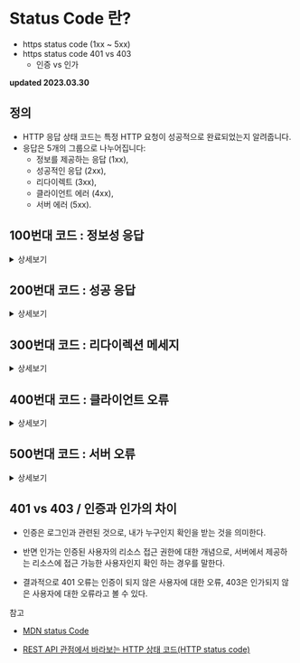 # Status Code 란?

- https status code (1xx ~ 5xx)
- https status code 401 vs 403
  - 인증 vs 인가

**updated 2023.03.30**

## 정의

- HTTP 응답 상태 코드는 특정 HTTP 요청이 성공적으로 완료되었는지 알려줍니다.
- 응답은 5개의 그룹으로 나누어집니다:
  - 정보를 제공하는 응답 (1xx),
  - 성공적인 응답 (2xx),
  - 리다이렉트 (3xx),
  - 클라이언트 에러 (4xx),
  - 서버 에러 (5xx).

## 100번대 코드 : 정보성 응답

<details>
<summary>상세보기</summary>

- 100 Continue
  이 임시적인 응답은 지금까지의 상태가 괜찮으며 클라이언트가 계속해서 요청을 하거나 이미 요청을 완료한 경우에는 무시해도 되는 것을 알려줍니다.

- 101 Switching Protocol
  이 코드는 클라이언트가 보낸 Upgrade 요청 헤더에 대한 응답에 들어가며 서버에서 프로토콜을 변경할 것임을 알려줍니다.

- 102 Processing (WebDAV)
  이 코드는 서버가 요청을 수신하였으며 이를 처리하고 있지만, 아직 제대로 된 응답을 알려줄 수 없음을 알려줍니다.

- 103 Early Hints
  이 상태 코드는 주로 Link 헤더와 함께 사용되어 서버가 응답을 준비하는 동안 사용자 에이전트가(user agent) 사전 로딩(preloading)을 시작할 수 있도록 한다.

</details>

## 200번대 코드 : 성공 응답

<details>
<summary>상세보기</summary>
- 200 OK
  요청이 성공적으로 되었습니다. 성공의 의미는 HTTP 메소드에 따라 달라집니다: GET: 리소스를 불러와서 메시지 바디에 전송되었습니다. HEAD: 개체 해더가 메시지 바디에 있습니다. PUT 또는 POST: 수행 결과에 대한 리소스가 메시지 바디에 전송되었습니다. TRACE: 메시지 바디는 서버에서 수신한 요청 메시지를 포함하고 있습니다.

- 201 Created
  요청이 성공적이었으며 그 결과로 새로운 리소스가 생성되었습니다. 이 응답은 일반적으로 POST 요청 또는 일부 PUT 요청 이후에 따라옵니다.

  > HTTP 헤더의 Content-Location를 이용하여 만들어진 리소스 생성된 위치를 알려줄 수 있다.

  ```HTTP
  HTTP/1.1 201 Created
  Content-Location: /users/1
  {
    "id" : 1,
    "name" : "jiyeon"
  }
  ```

- 202 Accepted
  요청을 수신하였지만 그에 응하여 행동할 수 없습니다. 이 응답은 요청 처리에 대한 결과를 이후에 HTTP로 비동기 응답을 보내는 것에 대해서 명확하게 명시하지 않습니다. 이것은 다른 프로세스에서 처리 또는 서버가 요청을 다루고 있거나 배치 프로세스를 하고 있는 경우를 위해 만들어졌습니다.

  - 클라이언트가 비동기 요청의 완료 여부를 확인할 수 있는 방법을 제공 해야함.
    - Callback (서버가 알려주는 방법)
    - Polling (클라가 서버에 확인하는 방법)

- 203 Non-Authoritative Information (en-US)
  이 응답 코드는 돌려받은 메타 정보 세트가 오리진 서버의 것과 일치하지 않지만 로컬이나 서드 파티 복사본에서 모아졌음을 의미합니다. 이러한 조건에서는 이 응답이 아니라 200 OK 응답을 반드시 우선됩니다.

- 204 No Content
  요청에 대해서 보내줄 수 있는 콘텐츠가 없지만, 헤더는 의미있을 수 있습니다. 사용자-에이전트는 리소스가 캐시된 헤더를 새로운 것으로 업데이트 할 수 있습니다.

  > 자원 삭제 요청을 했고 이 요청이 유효하니 서버는 해당 자원을 삭제했다. 더 이상 응답할 컨텐츠가 없기 때문에 컨텐츠가 없는 204로 응답한다.

  > 여기서 주의할 점은 200으로 응답하고 응답 body에 null, {}, [], false 등으로 응답하는 것과 다르다는 것이다. 204의 경우 HTTP Response body가 아예 존재하지 않는 경우다.

- 205 Reset Content
  이 응답 코드는 요청을 완수한 이후에 사용자 에이전트에게 이 요청을 보낸 문서 뷰를 리셋하라고 알려줍니다.

- 206 Partial Content
  이 응답 코드는 클라이언트에서 복수의 스트림을 분할 다운로드를 하고자 범위 헤더를 전송했기 때문에 사용됩니다.

- 207 Multi-Status (en-US) (WebDAV (en-US))
  멀티-상태 응답은 여러 리소스가 여러 상태 코드인 상황이 적절한 경우에 해당되는 정보를 전달합니다.

- 208 Multi-Status (en-US) (WebDAV (en-US))
  DAV에서 사용됩니다: propstat(property와 status의 합성어) 응답 속성으로 동일 컬렉션으로 바인드된 복수의 내부 멤버를 반복적으로 열거하는 것을 피하기 위해 사용됩니다.

- 226 IM Used (en-US) (HTTP Delta encoding)
서버가 GET 요청에 대한 리소스의 의무를 다 했고, 그리고 응답이 하나 또는 그 이상의 인스턴스 조작이 현재 인스턴스에 적용이 되었음을 알려줍니다.
</details>

## 300번대 코드 : 리다이렉션 메세지

<details>
<summary>상세보기</summary>
 - 300 Multiple Choice
요청에 대해서 하나 이상의 응답이 가능합니다. 사용자 에이전트 또는 사용자는 그중에 하나를 반드시 선택해야 합니다. 응답 중 하나를 선택하는 방법에 대한 표준화 된 방법은 존재하지 않습니다.

- 301 Moved Permanently
  이 응답 코드는 요청한 리소스의 URI가 변경되었음을 의미합니다. 새로운 URI가 응답에서 아마도 주어질 수 있습니다.

- 302 Found
  이 응답 코드는 요청한 리소스의 URI가 일시적으로 변경되었음을 의미합니다. 새롭게 변경된 URI는 나중에 만들어질 수 있습니다. 그러므로, 클라이언트는 향후의 요청도 반드시 동일한 URI로 해야합니다.

- 303 See Other
  클라이언트가 요청한 리소스를 다른 URI에서 GET 요청을 통해 얻어야 할 때, 서버가 클라이언트로 직접 보내는 응답입니다.

- 304 Not Modified
  이것은 캐시를 목적으로 사용됩니다. 이것은 클라이언트에게 응답이 수정되지 않았음을 알려주며, 그러므로 클라이언트는 계속해서 응답의 캐시된 버전을 사용할 수 있습니다.

- 305 Use Proxy 지원이 중단되었습니다
  이전 버전의 HTTP 기술 사양에서 정의되었으며, 요청한 응답은 반드시 프록시를 통해서 접속해야 하는 것을 알려줍니다. 이것은 프록시의 in-band 설정에 대한 보안상의 걱정으로 인하여 사라져가고 있습니다.

- 306 unused
  이 응답 코드는 더이상 사용되지 않으며, 현재는 추후 사용을 위해 예약되어 있습니다. 이것은 HTTP 1.1 기술사양 이전 버전에서 사용되었습니다.

- 307 Temporary Redirect
  클라리언트가 요청한 리소스가 다른 URI에 있으며, 이전 요청과 동일한 메소드를 사용하여 요청해야할 때, 서버가 클라이언트에 이 응답을 직접 보냅니다. 이것은 302 Found HTTP 응답 코드와 동일한 의미를 가지고 있으며, 사용자 에이전트가 반드시 사용된 HTTP 메소드를 변경하지 말아야 하는 점만 다릅니다: 만약 첫 요청에 POST가 사용되었다면, 두번째 요청도 반드시 POST를 사용해야 합니다.

- 308 Permanent Redirect (en-US)
이것은 리소스가 이제 HTTP 응답 헤더의 Location: 에 명시된 영구히 다른 URI에 위치하고 있음을 의미합니다. 이것은 301 Moved Permanently HTTP 응답 코드와 동일한 의미를 가지고 있으며, 사용자 에이전트가 반드시 HTTP 메소드를 변경하지 말아야 하는 점만 다릅니다: 만약 첫 요청에 POST가 사용되었다면, 두번째 요청도 반드시 POST를 사용해야 합니다.
</details>

## 400번대 코드 : 클라이언트 오류

<details>
<summary>상세보기</summary>

- 400 Bad Request
  이 응답은 잘못된 문법으로 인하여 서버가 요청을 이해할 수 없음을 의미합니다.

  - 좋은 400번대 응답 샘플은 아래와 같이 오류 원인을 상세히 알려준다.

  ```HTTP
  HTTP/1.1 400 Bad Request
  {
    "errors": {
        "message": "'name'(body) must be String, input 'name': 123",
        "detail": [
            {
            "location": "body",
            "param": "name",
            "value": 123,
            "error": "TypeError",
            "msg": "must be String"
            }
        ]
    }
  }
  ```

- 401 Unauthorized
  비록 HTTP 표준에서는 "미승인(unauthorized)"를 명확히 하고 있지만, 의미상 이 응답은 "비인증(unauthenticated)"을 의미합니다. 클라이언트는 요청한 응답을 받기 위해서는 반드시 스스로를 인증해야 합니다.

  - 403번 오류와 비교하며 이해해 볼 것!

- 402 Payment Required
  이 응답 코드는 나중에 사용될 것을 대비해 예약되었습니다. 첫 목표로는 디지털 결제 시스템에 사용하기 위하여 만들어졌지만 지금 사용되고 있지는 않습니다.

- 403 Forbidden
  클라이언트는 콘텐츠에 접근할 권리를 가지고 있지 않습니다. 예를들어 그들은 미승인이어서 서버는 거절을 위한 적절한 응답을 보냅니다. 401과 다른 점은 서버가 클라이언트가 누구인지 알고 있습니다.

  - 401번 오류와 비교해 이해할 것

- 404 Not Found
  서버는 요청받은 리소스를 찾을 수 없습니다. 브라우저에서는 알려지지 않은 URL을 의미합니다. 이것은 API에서 종점은 적절하지만 리소스 자체는 존재하지 않음을 의미할 수도 있습니다. 서버들은 인증받지 않은 클라이언트로부터 리소스를 숨기기 위하여 이 응답을 403 대신에 전송할 수도 있습니다. 이 응답 코드는 웹에서 반복적으로 발생하기 때문에 가장 유명할지도 모릅니다.

  > 크게 경로가 존재하지 않음 / 자원이 존재하지 않음 이 두가지 경우에 발생한다.

- 405 Method Not Allowed
  요청한 메소드는 서버에서 알고 있지만, 제거되었고 사용할 수 없습니다. 예를 들어, 어떤 API에서 리소스를 삭제하는 것을 금지할 수 있습니다. 필수적인 메소드인 GET과 HEAD는 제거될 수 없으며 이 에러 코드를 리턴할 수 없습니다.

  > 405 상태 코드는 OPTIONS 메소드와 HTTP header의 Allow와 연관되어있다. OPTIONS는 API가 허용하는 메소드가 어떤 것들이 있는지 확인하는 메소드다.
  > 405오류를 사전에 방지하기 위한 용도에 주로 쓰인다. 이 때 응답 HTTP header의 Allow에 지원하는 메소드를 나열하여 응답한다.

  ```HTTP
  HTTP/1.1 405 Method Not Allowed
  Allow: GET,PUT,DELETE,OPTIONS,HEAD
  ```

- 406 Not Acceptable
  이 응답은 서버가 서버 주도 콘텐츠 협상 을 수행한 이후, 사용자 에이전트에서 정해준 규격에 따른 어떠한 콘텐츠도 찾지 않았을 때, 웹서버가 보냅니다.

- 407 Proxy Authentication Required (en-US)
  이것은 401과 비슷하지만 프록시에 의해 완료된 인증이 필요합니다.

- 408 Request Timeout
  이 응답은 요청을 한지 시간이 오래된 연결에 일부 서버가 전송하며, 어떨 때에는 이전에 클라이언트로부터 어떠한 요청이 없었다고 하더라도 보내지기도 합니다. 이것은 서버가 사용되지 않는 연결을 끊고 싶어한다는 것을 의미합니다. 이 응답은 특정 몇몇 브라우저에서 빈번하게 보이는데, Chrome, Firefox 27+, 또는 IE9와 같은 웹서핑 속도를 올리기 위해 HTTP 사전 연결 메카니즘을 사용하는 브라우저들이 해당됩니다. 또한 일부 서버는 이 메시지를 보내지 않고 연결을 끊어버리기도 합니다.

- 409 Conflict
  이 응답은 요청이 현재 서버의 상태와 충돌될 때 보냅니다.

- 410 Gone
  이 응답은 요청한 콘텐츠가 서버에서 영구적으로 삭제되었으며, 전달해 줄 수 있는 주소 역시 존재하지 않을 때 보냅니다. 클라이언트가 그들의 캐쉬와 리소스에 대한 링크를 지우기를 기대합니다. HTTP 기술 사양은 이 상태 코드가 "일시적인, 홍보용 서비스"에 사용되기를 기대합니다. API는 알려진 리소스가 이 상태 코드와 함께 삭제되었다고 강요해서는 안된다.

- 411 Length Required
  서버에서 필요로 하는 Content-Length 헤더 필드가 정의되지 않은 요청이 들어왔기 때문에 서버가 요청을 거절합니다.

- 412 Precondition Failed (en-US)
  클라이언트의 헤더에 있는 전제조건은 서버의 전제조건에 적절하지 않습니다.

- 413 Payload Too Large
  요청 엔티티는 서버에서 정의한 한계보다 큽니다; 서버는 연결을 끊거나 혹은 Retry-After 헤더 필드로 돌려보낼 것이다.

- 414 URI Too Long
  클라이언트가 요청한 URI는 서버에서 처리하지 않기로 한 길이보다 깁니다.

- 415 Unsupported Media Type
  요청한 미디어 포맷은 서버에서 지원하지 않습니다, 서버는 해당 요청을 거절할 것입니다.

- 416 Requested Range Not Satisfiable
  Range 헤더 필드에 요청한 지정 범위를 만족시킬 수 없습니다; 범위가 타겟 URI 데이터의 크기를 벗어났을 가능성이 있습니다.

- 417 Expectation Failed (en-US)
  이 응답 코드는 Expect 요청 헤더 필드로 요청한 예상이 서버에서는 적당하지 않음을 알려줍니다.

- 418 I'm a teapot
  서버는 커피를 찻 주전자에 끓이는 것을 거절합니다.

  > 일시적으로 커피가 없는 커피/차 주전자는 대신 503을 반환해야 합니다. 이 오류는 1998년과 2014년 만우절 농담이었던 하이퍼 텍스트 커피 주전자 제어 규약(Hyper Text Coffee Pot Control Protocol)에 대한 참조입니다. 일부 웹사이트는 자동화된 쿼리와 같이 처리하고 싶지 않은 요청에 대해 이 응답을 사용합니다.

- 421 Misdirected Request (en-US)
  서버로 유도된 요청은 응답을 생성할 수 없습니다. 이것은 서버에서 요청 URI와 연결된 스킴과 권한을 구성하여 응답을 생성할 수 없을 때 보내집니다.

- 422 Unprocessable Entity (WebDAV (en-US))
  요청은 잘 만들어졌지만, 문법 오류로 인하여 따를 수 없습니다.

- 423 Locked (en-US) (WebDAV (en-US))
  리소스는 접근하는 것이 잠겨있습니다.

- 424 Failed Dependency (en-US) (WebDAV (en-US))
  이전 요청이 실패하였기 때문에 지금의 요청도 실패하였습니다.

- 426 Upgrade Required
  서버는 지금의 프로토콜을 사용하여 요청을 처리하는 것을 거절하였지만, 클라이언트가 다른 프로토콜로 업그레이드를 하면 처리를 할지도 모릅니다. 서버는 Upgrade (en-US) 헤더와 필요로 하는 프로토콜을 알려주기 위해 426 응답에 보냅니다.

- 428 Precondition Required (en-US)
  오리진 서버는 요청이 조건적이어야 합니다. 클라이언트가 리소스를 GET해서, 수정하고, 그리고 PUT으로 서버에 돌려놓는 동안 서드파티가 서버의 상태를 수정하여 발생하는 충돌인 '업데이트 상실'을 예방하기 위한 목적입니다.

- 429 Too Many Requests
  사용자가 지정된 시간에 너무 많은 요청을 보냈습니다("rate limiting").

  > DoS는 가용성에 대한 공격이고 Brute-force는 기밀성에 대한 공격이다. 하지만, 서버 입장에서 두 공격 모두 가용성에 피해를 입을 수 있다. 서버가 감당하기 힘든 요청이 지속적으로 들어오면 서버는 해당 요청을 처리하기 위해 다른 작업을 처리하지 못할 수 있다.

  > 429 상태 코드는 이러한 경우 일정 시간 뒤 요청할 것을 나타내는 것이다. 따라서 다음과 같이 HTTP hearder Retry-After을 이용한다.

  ```HTTP
  HTTP/1.1 429 Too Many Requests
  Retry-After: 3600
  ```

- 431 Request Header Fields Too Large
  요청한 헤더 필드가 너무 크기 때문에 서버는 요청을 처리하지 않을 것입니다. 요청은 크기를 줄인 다음에 다시 전송해야 합니다.

- 451 Unavailable For Legal Reasons (en-US)
  사용자가 요청한 것은 정부에 의해 검열된 웹 페이지와 같은 불법적인 리소스입니다.

</details>

## 500번대 코드 : 서버 오류

<details>
<summary>상세보기</summary>

- 500 Internal Server Error
  서버가 처리 방법을 모르는 상황이 발생했습니다. 서버는 아직 처리 방법을 알 수 없습니다.

- 501 Not Implemented
  요청 방법은 서버에서 지원되지 않으므로 처리할 수 없습니다. 서버가 지원해야 하는 유일한 방법은 GET와 HEAD이다. 이 코드는 반환하면 안됩니다.

- 502 Bad Gateway
  이 오류 응답은 서버가 요청을 처리하는 데 필요한 응답을 얻기 위해 게이트웨이로 작업하는 동안 잘못된 응답을 수신했음을 의미합니다.

- 503 Service Unavailable
  서버가 요청을 처리할 준비가 되지 않았습니다. 일반적인 원인은 유지보수를 위해 작동이 중단되거나 과부하가 걸렸을 때 입니다. 이 응답과 함께 문제를 설명하는 사용자 친화적인 페이지가 전송되어야 한다는 점에 유의하십시오. 이 응답은 임시 조건에 사용되어야 하며, Retry-After: HTTP 헤더는 가능하면 서비스를 복구하기 전 예상 시간을 포함해야 합니다. 웹마스터는 또한 이러한 일시적인 조건 응답을 캐시하지 않아야 하므로 이 응답과 함께 전송되는 캐싱 관련 헤더에 대해서도 주의해야 합니다.

- 504 Gateway Timeout
  이 오류 응답은 서버가 게이트웨이 역할을 하고 있으며 적시에 응답을 받을 수 없을 때 주어집니다.

- 505 HTTP Version Not Supported
  요청에 사용된 HTTP 버전은 서버에서 지원되지 않습니다.

- 506 Variant Also Negotiates (en-US)
  서버에 내부 구성 오류가 있다. 즉, 요청을 위한 투명한 컨텐츠 협상이 순환 참조로 이어진다.

- 507 Insufficient Storage (en-US)
  서버에 내부 구성 오류가 있다. 즉, 선택한 가변 리소스는 투명한 콘텐츠 협상에 참여하도록 구성되므로 협상 프로세스의 적절한 종료 지점이 아닙니다.

- 508 Loop Detected (en-US) (WebDAV (en-US))
  서버가 요청을 처리하는 동안 무한 루프를 감지했습니다.

- 510 Not Extended (en-US)
  서버가 요청을 이행하려면 요청에 대한 추가 확장이 필요합니다.

- 511 Network Authentication Required (en-US)
  511 상태 코드는 클라이언트가 네트워크 액세스를 얻기 위해 인증을 받아야 할 필요가 있음을 나타냅니다.

</details>

## 401 vs 403 / 인증과 인가의 차이

- 인증은 로그인과 관련된 것으로, 내가 누구인지 확인을 받는 것을 의미한다.
- 반면 인가는 인증된 사용자의 리소스 접근 권한에 대한 개념으로, 서버에서 제공하는 리소스에 접근 가능한 사용자인지 확인 하는 경우를 말한다.

- 결과적으로 401 오류는 인증이 되지 않은 사용자에 대한 오류, 403은 인가되지 않은 사용자에 대한 오류라고 볼 수 있다.

참고

- [MDN status Code](https://developer.mozilla.org/ko/docs/Web/HTTP/Status)

- [REST API 관점에서 바라보는 HTTP 상태 코드(HTTP status code)](https://sanghaklee.tistory.com/61)
